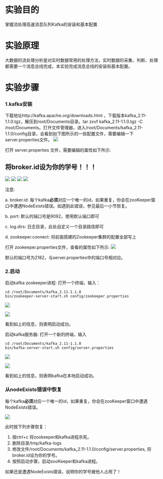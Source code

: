 # 实验目的
掌握流处理高速消息队列Kafka的安装和基本配置
# 实验原理
大数据的流处理分析是对实时数据常用的处理方法，实时数据的采集、判断、处理都需要一个消息总线完成，本实验完成消息总线的安装和基本配置。
# 实验步骤
### 1.kafka安装
下载地址http://kafka.apache.org/downloads.html ，下载版本kafka_2.11-1.1.0.tgz，解压到root/Documents目录。tar zxvf kafka_2.11-1.1.0.tgz -C /root/Documents。打开文件管理器，进入/root/Documents/kafka_2.11-1.1.0/config目录，会看到如下图所示的一些配置文件，需要编辑一下server.properties文件。
![](/images/1-1_20180405050224.024.png)

打开 server.properties 文件，需要编辑的属性如下所示:
## **将broker.id设为你的学号！！！**
![](/images/1-2_20180405052409.009.png)
![](/images/1-3_20180405052537.037.png)
![](/images/1-4_20180405052701.001.png)
![](/images/1-5_20180405052800.000.png)

注意: 

a. broker.id: 每个kafka**必须**对应一个唯一的id，如果重复，你会在zooKeeper窗口中遭遇NodeExists错误。如遇到此错误，参见最后一小节恢复。

b. port: 默认的端口号是9092，使用默认端口即可

c. log.dirs: 日志目录，此处自定义一个目录路径即可

d. zookeeper.connect: 将前面搭建的Zookeeper集群的配置全部写上

打开 zookeeper.properties文件，查看的属性如下所示:
![](/images/1-6_20180405053004.004.png)

默认的端口号为2182，与server.properties中的端口号相对应。

### 2.启动

启动kafka zookeeper进程: 打开一个终端，输入：
```
cd /root/Documents/kafka_2.11-1.1.0
bin/zookeeper-server-start.sh config/zookeeper.properties
```
![](/images/1-7_20180405053526.026.png)

![](/images/1-8_20180405053528.028.png)

看到如上的信息，则表明启动成功。

启动kafka服务器: 打开一个新的终端，输入
```
cd /root/Documents/kafka_2.11-1.1.0
bin/kafka-server-start.sh config/server.properties
```
![](/images/1-9_20180405053851.051.png)

![](/images/1-10_20180405053853.053.png)

看到如上的信息，则表明kafka在本地启动成功。

### 从nodeExists错误中恢复
每个kafka**必须**对应一个唯一的id，如果重复，你会在zooKeeper窗口中遭遇NodeExists错误。

![](/images/1-11_20180405063621.021.png)

此时按下列步骤恢复：
1. 按ctrl+c 将zookeeper和kafka进程杀死。
2. 删除目录/tmp/kafka-logs
3. 修改文件/root/Documents/kafka_2.11-1.1.0/config/server.properties, 将broker.id设为你的学号。
4. 按照启动步骤，启动zooKeeper和kafka进程。

如果还是遭遇NodeExists错误，说明你的学号被他人占用了！
